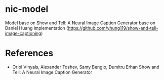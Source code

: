 # nic-model

Model base on Show and Tell: A Neural Image Caption Generator base on Daniel Huang implementation (https://github.com/yhung119/show-and-tell-image-captioning)



# References

* Oriol Vinyals, Alexander Toshev, Samy Bengio, Dumitru Erhan Show and Tell: A Neural Image Caption Generator

